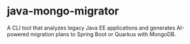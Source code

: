 # java-mongo-migrator
A CLI tool that analyzes legacy Java EE applications and generates AI-powered migration plans to Spring Boot or Quarkus with MongoDB.
